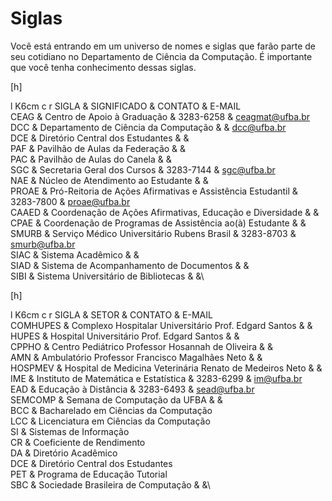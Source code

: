 Siglas
======

Você está entrando em um universo de nomes e siglas que farão parte de
seu cotidiano no Departamento de Ciência da Computação. É importante que
você tenha conhecimento dessas siglas.

[h]

<span>l K<span>6cm</span> c r</span> SIGLA & SIGNIFICADO & CONTATO &
E-MAIL\
CEAG & Centro de Apoio à Graduação & 3283-6258 & ceagmat@ufba.br\
DCC & Departamento de Ciência da Computação & & dcc@ufba.br\
DCE & Diretório Central dos Estudantes & &\
PAF & Pavilhão de Aulas da Federação & &\
PAC & Pavilhão de Aulas do Canela & &\
SGC & Secretaria Geral dos Cursos & 3283-7144 & sgc@ufba.br\
NAE & Núcleo de Atendimento ao Estudante & &\
PROAE & Pró-Reitoria de Ações Afirmativas e Assistência Estudantil &
3283-7800 & proae@ufba.br\
CAAED & Coordenação de Ações Afirmativas, Educação e Diversidade & &\
CPAE & Coordenação de Programas de Assistência ao(à) Estudante & &\
SMURB & Serviço Médico Universitário Rubens Brasil & 3283-8703 &
smurb@ufba.br\
SIAC & Sistema Acadêmico & &\
SIAD & Sistema de Acompanhamento de Documentos & &\
SIBI & Sistema Universitário de Bibliotecas & &\

[h]

<span>l K<span>6cm</span> c r</span> SIGLA & SETOR & CONTATO & E-MAIL\
COMHUPES & Complexo Hospitalar Universitário Prof. Edgard Santos & &\
HUPES & Hospital Universitário Prof. Edgard Santos & &\
CPPHO & Centro Pediátrico Professor Hosannah de Oliveira & &\
AMN & Ambulatório Professor Francisco Magalhães Neto & &\
HOSPMEV & Hospital de Medicina Veterinária Renato de Medeiros Neto & &\
IME & Instituto de Matemática e Estatística & 3283-6299 & im@ufba.br\
EAD & Educação à Distância & 3283-6493 & sead@ufba.br\
SEMCOMP & Semana de Computação da UFBA & &\
BCC & Bacharelado em Ciências da Computação\
LCC & Licenciatura em Ciências da Computação\
SI & Sistemas de Informação\
CR & Coeficiente de Rendimento\
DA & Diretório Acadêmico\
DCE & Diretório Central dos Estudantes\
PET & Programa de Educação Tutorial\
SBC & Sociedade Brasileira de Computação & &\

